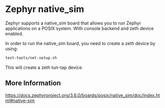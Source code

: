# Zephyr native_sim

Zephyr supports a native_sim board that allows you to run Zephyr applications on a POSIX system. With console backend and zeth device enabled.

In order to run the native_sim board, you need to create a zeth device by using:

```bash
test-tools/net-setup.sh
```

This will create a zeth tun-tap device.

## More Information
https://docs.zephyrproject.org/3.6.0/boards/posix/native_sim/doc/index.html#native-sim